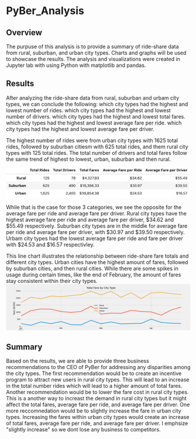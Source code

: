 # PyBer_Analysis

## Overview
  The purpuse of this analysis is to provide a summary of ride-share data from rural, suburban, and urban city types. Charts and graphs will be used to showcase the results. The analysis and visualizations were created in Jupyter lab with using Python with matplotlib and pandas.

## Results
  After analyzing the ride-share data from rural, suburban and urbam city types, we can conclude the following:
which city types had the highest and lowest number of rides.
which city types had the highest and lowest number of drivers.
which city types had the highest and lowest total fares.
which city types had the highest and lowest average fare per ride.
which city types had the highest and lowest average fare per driver. 

  The highest number of rides were from urban city types with 1625 total rides, followed by suburban citiesm with 625 total rides, and them rural city types with 125 total rides. The total number of drivers and total fares follow the same trend of highest to lowest, urban, suburban and then rural. 

![table](Analysis/Pyber_summary_table.png)

  While that is the case for those 3 categories, we see the opposite for the average fare per ride and average fare per driver. Rural city types have the highest average fare per ride and average fare per driver, $34.62 and $55.49 respectively. Suburban city types are in the middle for average fare per ride and average fare per driver, with $30.97 and $39.50 respectively. Urbam city types had the lowest average fare per ride and fare per driver with $24.53 and $16.57 respectivley.

This line chart illustrates the relationship between ride-share fare totals and different city types. Urban cities have the highest amount of fares, followed by suburban cities, and then rural cities. While there are some spikes in usage during certain times, like the end of February, the amount of fares stay consistent within their city types.
![chart](Analysis/PyBer_fare_summary.png)

## Summary

Based on the results, we are able to provide three business recommendations to the CEO of PyBer for addressing any disparities among the city types. The first recommendation would be to create an incentive program to attract new users in rural city types. This will lead to an increase in the total number rides which will lead to a higher amount of total fares. Another recommendation would be to lower the fare cost in rural city types. This is a another way to increast the demand in rural city types but it might affect the total fares, average fare per ride, and average fare per driver.
One more reccomnedation would be to slightly increase the fare in urban city types. Increasing the fares within urban city types would create an increase of total fares, average fare per ride, and average fare per driver. I emphsize "slightly increase" so we dont lose any business to competitors.
